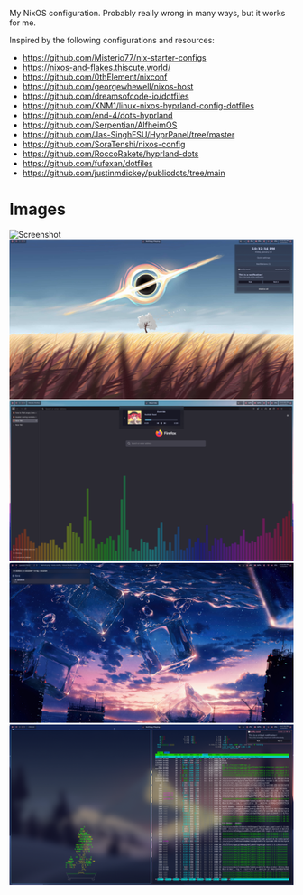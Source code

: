 My NixOS configuration. Probably really wrong in many ways, but it works for me.

Inspired by the following configurations and resources:
- https://github.com/Misterio77/nix-starter-configs
- https://nixos-and-flakes.thiscute.world/
- https://github.com/0thElement/nixconf
- https://github.com/georgewhewell/nixos-host
- https://github.com/dreamsofcode-io/dotfiles
- https://github.com/XNM1/linux-nixos-hyprland-config-dotfiles
- https://github.com/end-4/dots-hyprland
- https://github.com/Serpentian/AlfheimOS
- https://github.com/Jas-SinghFSU/HyprPanel/tree/master
- https://github.com/SoraTenshi/nixos-config
- https://github.com/RoccoRakete/hyprland-dots
- https://github.com/fufexan/dotfiles
- https://github.com/justinmdickey/publicdots/tree/main

# Images
![Screenshot](./images/demo1.png)
![Screenshot](./images/demo2.png)
![Screenshot](./images/demo3.png)
![Screenshot](./images/demo4.png)
![Screenshot](./images/demo5.png)